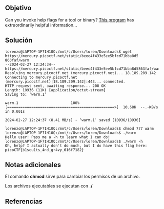 ## Objetivo

Can you invoke help flags for a tool or binary? [This program](https://mercury.picoctf.net/static/beec4f433e5ee5bfcd71bba8d5863faf/warm) has extraordinarily helpful information...
## Solución

```
lorenzo@LAPTOP-1F71H10Q:/mnt/c/Users/loren/Downloads$ wget https://mercury.picoctf.net/static/beec4f433e5ee5bfcd71bba8d5
863faf/warm
--2024-02-27 12:24:34--  https://mercury.picoctf.net/static/beec4f433e5ee5bfcd71bba8d5863faf/warm
Resolving mercury.picoctf.net (mercury.picoctf.net)... 18.189.209.142
Connecting to mercury.picoctf.net (mercury.picoctf.net)|18.189.209.142|:443... connected.
HTTP request sent, awaiting response... 200 OK
Length: 10936 (11K) [application/octet-stream]
Saving to: ‘warm.1’

warm.1                        100%[=================================================>]  10.68K  --.-KB/s    in 0.001s

2024-02-27 12:24:37 (8.41 MB/s) - ‘warm.1’ saved [10936/10936]

lorenzo@LAPTOP-1F71H10Q:/mnt/c/Users/loren/Downloads$ chmod 777 warm
lorenzo@LAPTOP-1F71H10Q:/mnt/c/Users/loren/Downloads$ ./warm
Hello user! Pass me a -h to learn what I can do!
lorenzo@LAPTOP-1F71H10Q:/mnt/c/Users/loren/Downloads$ ./warm -h
Oh, help? I actually don't do much, but I do have this flag here: picoCTF{b1scu1ts_4nd_gr4vy_616f7182}
```

## Notas adicionales
El comando **chmod** sirve para cambiar los permisos de un archivo.

Los archivos ejecutables se ejecutan con **./**
## Referencias